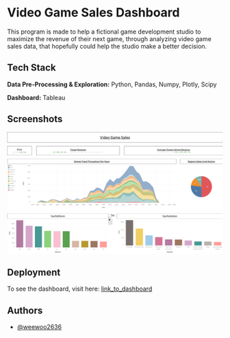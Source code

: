 
# Video Game Sales Dashboard

This program is made to help a fictional game development studio to maximize the revenue of their next game, through analyzing video game sales data, that hopefully could help the studio make a better decision.


## Tech Stack

**Data Pre-Processing & Exploration:** Python, Pandas, Numpy, Plotly, Scipy

**Dashboard:** Tableau
## Screenshots

![Dashboard Screenshot](https://github.com/weewoo2636/video_game_sales_dashboard/blob/b6d22b1f5ad549a1d38973185838229c5e513649/Dashboard%201.png?raw=true)


## Deployment

To see the dashboard, visit here: [link_to_dashboard](https://public.tableau.com/views/video_game_sales_17152714348970/Dashboard1?:language=en-US&:sid=&:redirect=auth&:display_count=n&:origin=viz_share_link)

## Authors

- [@weewoo2636](https://www.github.com/weewoo2636)

